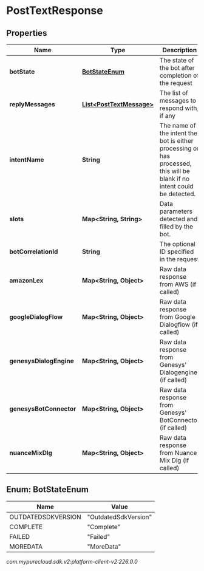 # PostTextResponse


## Properties

| Name | Type | Description | Notes |
| ------------ | ------------- | ------------- | ------------- |
| **botState** | [**BotStateEnum**](#Enum--BotStateEnum) | The state of the bot after completion of the request |  |
| **replyMessages** | [**List&lt;PostTextMessage&gt;**](PostTextMessage) | The list of messages to respond with, if any |  [optional] |
| **intentName** | **String** | The name of the intent the bot is either processing or has processed, this will be blank if no intent could be detected. |  [optional] |
| **slots** | **Map&lt;String, String&gt;** | Data parameters detected and filled by the bot. |  [optional] |
| **botCorrelationId** | **String** | The optional ID specified in the request |  [optional] |
| **amazonLex** | **Map&lt;String, Object&gt;** | Raw data response from AWS (if called) |  [optional] |
| **googleDialogFlow** | **Map&lt;String, Object&gt;** | Raw data response from Google Dialogflow (if called) |  [optional] |
| **genesysDialogEngine** | **Map&lt;String, Object&gt;** | Raw data response from Genesys' Dialogengine (if called) |  [optional] |
| **genesysBotConnector** | **Map&lt;String, Object&gt;** | Raw data response from Genesys' BotConnector (if called) |  [optional] |
| **nuanceMixDlg** | **Map&lt;String, Object&gt;** | Raw data response from Nuance Mix Dlg (if called) |  [optional] |


## Enum: BotStateEnum

| Name | Value |
| ---- | ----- |
| OUTDATEDSDKVERSION | &quot;OutdatedSdkVersion&quot; | 
| COMPLETE | &quot;Complete&quot; | 
| FAILED | &quot;Failed&quot; | 
| MOREDATA | &quot;MoreData&quot; | 




_com.mypurecloud.sdk.v2:platform-client-v2:226.0.0_
